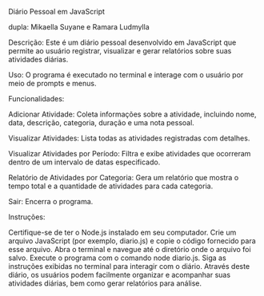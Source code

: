 Diário Pessoal em JavaScript

dupla: Mikaella Suyane e Ramara Ludmylla

Descrição:
Este é um diário pessoal desenvolvido em JavaScript que permite ao usuário registrar, visualizar e gerar relatórios sobre suas atividades diárias.

Uso:
O programa é executado no terminal e interage com o usuário por meio de prompts e menus.

Funcionalidades:

Adicionar Atividade:
Coleta informações sobre a atividade, incluindo nome, data, descrição, categoria, duração e uma nota pessoal.

Visualizar Atividades:
Lista todas as atividades registradas com detalhes.

Visualizar Atividades por Período:
Filtra e exibe atividades que ocorreram dentro de um intervalo de datas especificado.

Relatório de Atividades por Categoria:
Gera um relatório que mostra o tempo total e a quantidade de atividades para cada categoria.

Sair:
Encerra o programa.

Instruções:

Certifique-se de ter o Node.js instalado em seu computador.
Crie um arquivo JavaScript (por exemplo, diario.js) e copie o código fornecido para esse arquivo.
Abra o terminal e navegue até o diretório onde o arquivo foi salvo.
Execute o programa com o comando node diario.js.
Siga as instruções exibidas no terminal para interagir com o diário.
Através deste diário, os usuários podem facilmente organizar e acompanhar suas atividades diárias, bem como gerar relatórios para análise.

